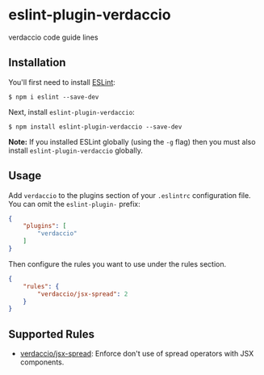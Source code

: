 # eslint-plugin-verdaccio

verdaccio code guide lines

## Installation

You'll first need to install [ESLint](http://eslint.org):

```
$ npm i eslint --save-dev
```

Next, install `eslint-plugin-verdaccio`:

```
$ npm install eslint-plugin-verdaccio --save-dev
```

**Note:** If you installed ESLint globally (using the `-g` flag) then you must also install `eslint-plugin-verdaccio` globally.

## Usage

Add `verdaccio` to the plugins section of your `.eslintrc` configuration file. You can omit the `eslint-plugin-` prefix:

```json
{
    "plugins": [
        "verdaccio"
    ]
}
```


Then configure the rules you want to use under the rules section.

```json
{
    "rules": {
        "verdaccio/jsx-spread": 2
    }
}
```

## Supported Rules

* [verdaccio/jsx-spread](docs/rules/jsx-spread.md): Enforce don't use of spread operators with JSX components.





